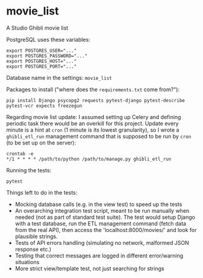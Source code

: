 # movie_list

A Studio Ghibli movie list

PostgreSQL uses these variables:
```
export POSTGRES_USER="..."
export POSTGRES_PASSWORD="..."
export POSTGRES_HOST="..."
export POSTGRES_PORT="..."
```

Database name in the settings: `movie_list`

Packages to install ("where does the `requirements.txt` come from?"):
```
pip install Django psycopg2 requests pytest-django pytest-describe pytest-vcr expects freezegun
```

Regarding movie list update: I assumed setting up Celery
and defining periodic task there would be an overkill for this project.
Update every minute is a hint at `cron` (1 minute is its lowest granularity),
so I wrote a `ghibli_etl_run` management command that is supposed to be run by `cron`
(to be set up on the server):

```
crontab -e
*/1 * * * * /path/to/python /path/to/manage.py ghibli_etl_run
```

Running the tests:
```
pytest
```

Things left to do in the tests:
* Mocking database calls (e.g. in the view test) to speed up the tests
* An overarching integration test script, meant to be run manually when needed
(not as part of standard test suite). The test would setup Django with a test database, run the ETL management command
(fetch data from the real API), then access the 'localhost:8000/movies/' and look for plausible strings.
* Tests of API errors handling (simulating no network, malformed JSON response etc.)
* Testing that correct messages are logged in different error/warning situations
* More strict view/template test, not just searching for strings
